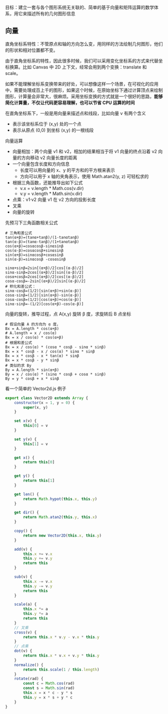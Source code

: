 目标：建立一套与各个图形系统无关联的、简单的基于向量和矩阵运算的数学体系，用它来描述所有的几何图形信息

## 向量
直角坐标系特性：不管原点和轴的方向怎么变，用同样的方法绘制几何图形，他们的形状和相对位置都不变。

由于直角坐标系的特性，因此很多时候，我们可以采用变化坐标系的方式来代替坐标换算。比如 Canvas 中 2D 上下文，经常会用到两个变换：translate 和 scale。

如果不能理解坐标系变换带来的好处，可以想像这样一个场景，在可视化的应用中，需要处理成百上千的图形，如果这个时候，在原始坐标下通过计算顶点来绘制图形，计算量会非常大，很麻烦。采用坐标变换的方式就是一个很好的思路，**能够简化计算量，不仅让代码更容易理解，也可以节省 CPU 运算的时间**

在直角坐标系下，一般是用向量来描述点和线段，比如向量 v 有两个含义
* 表示该坐标系位于 (x,y) 处的一个点
* 表示从原点 (0,0) 到坐标 (x,y) 的一根线段

向量运算
* 向量相加：两个向量 v1 和 v2，相加的结果相当于将 v1 向量的终点沿着 v2 向量的方向移动 v2 向量长度的距离
* 一个向量包含长度和方向信息
  * 长度可以用向量的 x、y 的平方和的平方根来表示
  * 方向可以用于 x 轴的夹角表示，使用 Math.atan2(y, z) 可轻松求的
* 根据三角函数，还能推导出如下公式
  * v.x = v.length * Math.cos(v.dir)
  * v.y = v.length * Math.sin(v.dir)
* 点乘：v1·v2 向量 v1 在 v2 方向的投影长度
* 叉乘
* 向量的旋转

先预习下三角函数相关公式
```shell
# 三角和差公式
tan(α+β)=(tanα+tanβ)/(1-tanαtanβ)
tan(α-β)=(tanα-tanβ)/(1+tanαtanβ)
cos(α+β)=cosαcosβ-sinαsinβ
cos(α-β)=cosαcosβ+sinαsinβ
sin(α+β)=sinαcosβ+cosαsinβ
sin(α-β)=sinαcosβ -cosαsinβ

sinα+sinβ=2sin[(α+β)/2]cos[(α-β)/2]
sinα-sinβ=2cos[(α+β)/2]sin[(α-β)/2]
cosα+cosβ=2cos[(α+β)/2]cos[(α-β)/2]
cosα-cosβ=-2sin[(α+β)/2]sin[(α-β)/2]
# 积化和差公式：
sinα·cosβ=(1/2)[sin(α+β)+sin(α-β)]
cosα·sinβ=(1/2)[sin(α+β)-sin(α-β)]
cosα·cosβ=(1/2)[cos(α+β)+cos(α-β)]
sinα·sinβ=-(1/2)[cos(α+β)-cos(α-β)]
```

向量的旋转，推导过程，点 A(x,y) 旋转 β 度，求旋转后 B 点坐标
```shell
# 假设向量 A 的方向为 α 度，
Bx = A.length * cos(α+β)
# A.length = x / cos(α)
Bx = x / cos(α) * cos(α+β)
# 根据和差公式
Bx = x / cos(α) * (cosα * cosβ - sinα * sinβ)
Bx = x * cosβ - x / cos(α) * sinα * sinβ
Bx = x * cosβ - x * tan(α) * sinβ
Bx = x * cosβ - y * sinβ
# 类似的求 By
By = A.length * sin(α+β)
By = x / cos(α) * (sinα * cosβ + cosα * sinβ)
By = y * cosβ + x * sinβ
```

看一个简单的 Vector2d.js 例子
```js
export class Vector2D extends Array {
    constructor(x = 1, y = 0) {
        super(x, y)
    }

    set x(v) {
        this[0] = v
    }

    set y(v) {
        this[1] = v
    }

    get x() {
        return this[0]
    }

    get y() {
        return this[1]
    }

    get len() {
        return Math.hypot(this.x, this.y)
    }

    get dir() {
        return Math.atan2(this.y, this.x)
    }

    copy() {
        return new Vector2D(this.x, this.y)
    }

    add(v) {
        this.x += v.x
        this.y += v.y
        return this
    }

    sub(v) {
        this.x -= v.x
        this.y -= v.y
        return this
    }

    scale(a) {
        this.x *= a
        this.y *= a
        return this
    }
    // 叉乘
    cross(v) {
        return this.x * v.y - v.x * this.y
    }
    // 点乘
    dot(v) {
        return this.x * v.x + v.y * this.y
    }
    normalize() {
        return this.scale(1 / this.length)
    }
    rotate(rad) {
        const c = Math.cos(rad)
        const s = Math.sin(rad)
        this.x = x * c - y * s
        this.y = x * s + y * c
    }
}
```